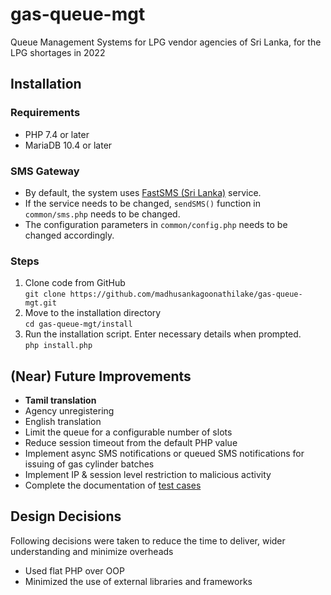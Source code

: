 # gas-queue-mgt

Queue Management Systems for LPG vendor agencies of Sri Lanka, for the LPG shortages in 2022

## Installation

### Requirements

* PHP 7.4 or later
* MariaDB 10.4 or later

### SMS Gateway

* By default, the system uses [FastSMS (Sri Lanka)](https://fastsms.lk/) service.
* If the service needs to be changed, `sendSMS()` function in `common/sms.php` needs to be changed.
* The configuration parameters in `common/config.php` needs to be changed accordingly.

### Steps

1. Clone code from GitHub<br>
   `git clone https://github.com/madhusankagoonathilake/gas-queue-mgt.git`
2. Move to the installation directory<br>
   `cd gas-queue-mgt/install`
3. Run the installation script. Enter necessary details when prompted.<br>
   `php install.php`

## (Near) Future Improvements

* **Tamil translation**
* Agency unregistering
* English translation
* Limit the queue for a configurable number of slots
* Reduce session timeout from the default PHP value
* Implement async SMS notifications or queued SMS notifications for issuing of gas cylinder batches 
* Implement IP & session level restriction to malicious activity
* Complete the documentation of [test cases](docs/TEST-CASES.md)

## Design Decisions

Following decisions were taken to reduce the time to deliver, wider understanding and minimize overheads

* Used flat PHP over OOP
* Minimized the use of external libraries and frameworks
